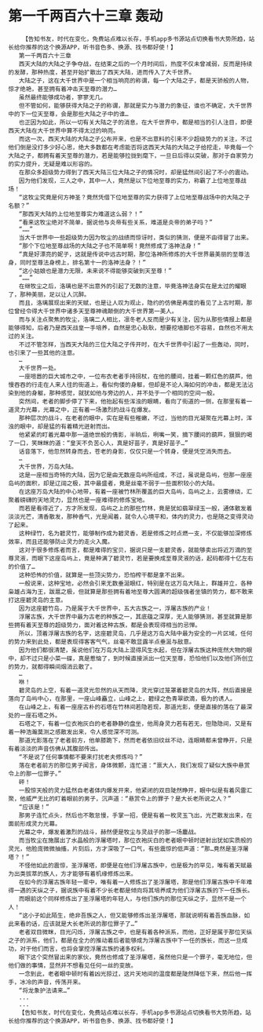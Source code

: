# 第一千两百六十三章 轰动
        【告知书友，时代在变化，免费站点难以长存，手机app多书源站点切换看书大势所趋，站长给你推荐的这个换源APP，听书音色多、换源、找书都好使！】
       第一千两百六十三章
       西天大陆的大陆之子争夺战，在结束之后的一个月时间后，热度不仅未曾减弱，反而是持续的发酵，那种热度，甚至开始扩散出了西天大陆，进而传入了大千世界。
       大陆之子，这在大千世界中是一个相当响亮的称谓，每一个大陆之子，都是天骄般的人物，惊才绝艳，甚至拥有着冲击天至尊的潜力…
       虽然最终能够成功者，寥寥无几。
       但不管如何，能够获得大陆之子的称谓，那就是实力与潜力的象征，谁也不确定，大千世界中的下一位天至尊，会是那些大陆之子中的谁…
       也正因为如此，所以一切有关大陆之子的消息，在大千世界中，都是相当的引人注目，即便西天大陆在大千世界中算不得太过的响亮。
       而这一次，西天大陆的大陆之子公布开来，也是不出意料的引来不少超级势力的关注，不过他们倒是没打多少好心思，绝大多数都在考虑能否将这西天大陆的大陆之子给挖走，毕竟每一个大陆之子，都拥有着天至尊的潜力，若是能够拉拢到麾下，一旦日后得以突破，那对于自家势力的实力提升，无疑是难以形容的。
       在那众多超级势力得到了西天大陆三位大陆之子的情况时，却是猛然间引起了不小的震动。
       因为他们发现，三人之中，其中一人，竟然是以下位地至尊的实力，称霸了上位地至尊战场！
       “这牧尘究竟是何方神圣？竟然凭借下位地至尊的实力获得了上位地至尊战场中的大陆之子名额？”
       “那西天大陆的上位地至尊实力难道这么弱？！”
       “看来这牧尘绝对不简单，据说他与炎帝有些关系，难道是炎帝的弟子吗？”
       “……”
       当大千世界中一些超级势力因为牧尘的战绩而惊讶时，类似的猜测，便是不由得冒了出来。
       “那个下位地至尊战场的大陆之子也不简单啊！竟然修成了洛神法身！”
       “真是好漂亮的妮子，这就是传说中远古时期，那位洛神所修炼的大千世界最美丽的至尊法身，同时至尊法身榜上，排名第十一的洛神法身？！”
       “这小姑娘也是潜力无限，未来说不得能够突破到天至尊！”
       “……”
       在继牧尘之后，洛璃也是不出意外的引起了无数的注意，毕竟洛神法身实在是太过的耀眼了，那种美丽，足以让人沉醉。
       而且，洛璃展现出来的天赋，也是让人叹为观止，隐约的仿佛是再度的看见了上古时期，那位曾经令得大千世界中诸多天至尊神魂颠倒的大千世界第一美人。
       而与关注点聚焦的牧尘，洛璃二人相比，凛冬老人反而是少有关注，因为从那些情报上都是能够得知，后者乃是西天战皇一手培养，自然是忠心耿耿，想要挖墙脚也不容易，自然也不用太过的关注。
       不过不管怎样，当西天大陆的三位大陆之子传开时，在大千世界中引起了一些轰动，同时，也引来了一些其他的注意。
       …
       大千世界一处。
       一座喧嚣的巨大城市之中，一位布衣老者手持拐杖，在他的腰间，挂着一颗红色的葫芦，他慢吞吞的行走在人来人往的街道上，看似佝偻的身躯，但却是不论人海如何的冲击，都是无法沾染到他的身躯，那种感觉，就犹如他与旁边的人，并不处于一个相同的空间一般。
       突然间，老者的脚步停了下来，他抬起有些浑浊的眼睛，看向了街道的一侧，在那里有着一道灵力光幕，光幕之中，正有着一场激烈的战斗在爆发。
       那种层次的战斗，在老者的眼中，实在是有些稚嫩，不过，当他的目光凝聚在光幕上时，浑浊的眼中，却是猛的有着精光迸射而出。
       他紧紧的盯着光幕中那一道绝世般的倩影，半晌后，咧嘴一笑，摘下腰间的葫芦，狠狠的喝了一口，笑眯眯的道：“皇天不负苦心人，真是好苗子，真是好苗子…”
       话音落下，他忽然转身而去，苍老的身影，仅仅只是一个转身，便是凭空消失而去。
       …
       大千世界，万岛大陆。
       这是一座相当奇特的大陆，因为它是由无数座岛屿所组成，不过，虽说是岛屿，但那一座座岛屿的面积，却是辽阔之极，其中最盛者，竟是丝毫不弱于一些面积较小的大陆。
       在这座万岛大陆的中心地带，有着一座被竹林所覆盖的巨大岛屿，岛屿之上，云雾缭绕，汇聚着磅礴的天地灵力，显然也是一座难得的修炼宝地。
       而若是看得近了，方才所发现，岛屿之上的那些竹林，竟是犹如翡翠绿玉一般，通体散发着淡淡光芒，清香散发，那种香气，光是闻着，就令人心境平和，体内的灵力，也是随之变得灵动了起来。
       这种绿竹，名为碧灵竹，能够制作成为碧灵香，若是修炼之时点燃一支，不仅能够加深修炼效率，而且还能够防止灵力的走火入魔。
       这对于很多修炼者而言，都是难得的宝贝，据说只是一支碧灵香，就能够卖出将近万滴的至尊灵液，而眼下这座岛屿上，竟是种满了碧灵竹，若是要换成至尊灵液的话，起码都得十亿左右的价值了…
       这种恐怖的价值，就算是一些顶尖势力，恐怕榨干都是拿不出来。
       一般说来，这种宝地，必然会引来无数垂涎眼红，特别是在这万岛大陆上，群雄并立，各种枭雄占海为王，跋扈之极，但就算是那些拥有着地至尊大圆满的超级强者坐镇的势力，都不敢来打这座碧灵岛的主意。
       因为这座碧竹岛，乃是属于大千世界中，五大古族之一，浮屠古族的产业！
       浮屠古族，大千世界中最为古老的种族之一，其底蕴之深厚，无人能够猜测，甚至就算是那些拥有着天至尊的超级势力，面对着这种古族，都是会表现得相当的忌惮。
       所以，顶着浮屠古族的名字，这座碧灵岛，几乎是这万岛大陆中最为安全的一片区域，任何的势力来到此处，都是表现得客客气气，丝毫不敢显露半点垂涎与敌意。
       因为他们都很清楚，虽说他们在万岛大陆上混得风生水起，但在浮屠古族这种庞然大物的眼中，却不过只是小菜一碟，真是惹恼了，到时候直接派出一位天至尊，恐怕他们以及他们所创立的势力，就都得瞬间烟消云散了。
       …
       咻！
       碧灵岛的上空，有着一道灵光忽然的从天而降，灵光穿过笼罩着碧灵岛的大阵，然后直接是落向了岛屿中心，在那里，一座山峰矗立，山峰之上，碧绿之色青翠欲滴，极为的诱人。
       在山峰之上，有着一座座古朴的石塔在竹林间若隐若现，那道光影，便是直接的落在了最深处的一座石塔之外。
       石塔之下，有着一位衣袍灰白的老者静静的盘坐，他周身灵力若有若无，但隐隐间，又是有着一种浩瀚莫测之感散发出来，令人感觉深不可测。
       那道光影落在了老者前方，他单膝跪下，然而老者依旧纹丝不动，连眼睛都未曾睁开，只是有着淡淡的声音仿佛从其腹部传出。
       “不是说了任何事情都不要来打扰老夫修炼吗？”
       落在老者前方的那位男子闻言，身体微颤，连忙道：“禀大人，我们发现了疑似大族中悬赏令上的那一位罪子。”
       砰！
       一股惊天般的灵力猛然自老者体内爆发开来，他紧闭的双目陡然睁开，眼中似是有着风雷汇聚，他威严无比的盯着眼前的男子，沉声道：“悬赏令上的罪子？是大长老所说之人？”
       “应该是！”
       那男子连忙点头，然后也不敢怠慢，手掌一招，便是有着一枚灵玉飞出，光芒散发出来，在面前形成灵力光幕。
       光幕之中，爆发着激烈的战斗，赫然便是牧尘与灵战子的那一场鏖战。
       而当牧尘在施展出了水晶般的浮屠塔时，那位衣袍灰白的老者眼中顿时迸射出犹如实质般的灵光，他脸庞微微抽搐，片刻后，方才深吸了一口气，有些震惊的低声道：“那…竟然是圣浮屠塔？！”
       不怪他如此的震惊，圣浮屠塔，即便是在他们浮屠古族中，也是极为的罕见，唯有着天赋最为出类拔萃的族人，方才能够有着机缘修炼出来。
       在如今的浮屠古族年轻一辈中，唯有着一人修炼出了圣浮屠塔，那是他们浮屠古族中千年难得一遇的天纵之子，据说族中有着不少长老都是倾向将其培养成为他们浮屠古族的下一任族长。
       而眼前这个同样修炼出了圣浮屠塔的年轻人，与他们族内的那位天纵之子，显然不是一个人！
       “这小子如此陌生，绝非吾族之人，但又能够修炼出圣浮屠塔，那就说明有着吾族血脉，如此来看的话，应该就是大长老所说的那位罪子了…”
       老者双目微眯，目光闪烁，浮屠古族之中，也是有着各种派系，而他，正好是属于那位天纵之子的派系，他们，都是在全力的推动着后者能够成为浮屠古族中下一任的族长，而这一旦成功，对于他们而言，也将会掌控浮屠古族的诸多权利。
       眼下这个突然冒出来的家伙，竟然也修成了圣浮屠塔，虽然他只是一个罪子，毫无地位，但他们做的事情，显然并不想看见任何一丝的变故。
       一念到此，老者眼中顿时有着凶光掠过，这片天地间的温度都是陡然降低下来，然后他一挥手，冰冷的声音，传荡开来。
       “将龙象护法请来…”
       ...
       ...
       【告知书友，时代在变化，免费站点难以长存，手机app多书源站点切换看书大势所趋，站长给你推荐的这个换源APP，听书音色多、换源、找书都好使！】